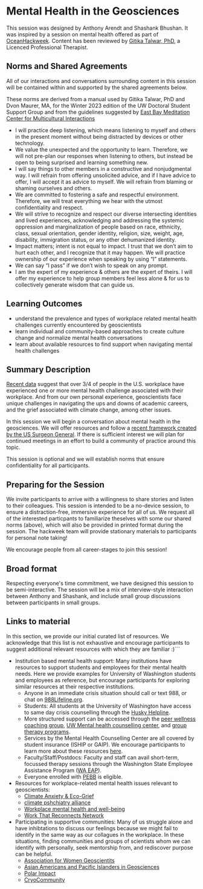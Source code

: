# Mental Health in the Geosciences

This session was designed by Anthony Arendt and Shashank Bhushan. It was inspired by a session on mental health offered as part of [OceanHackweek](https://oceanhackweek.org/). Content has been reviewed by [Gitika Talwar, PhD](https://www.psychologytoday.com/us/therapists/gitika-talwar-seattle-wa/1193368), a Licenced Professional Therapist.

## Norms and Shared Agreements

All of our interactions and conversations surrounding content in this session will be contained within and supported by the shared agreements below. 

These norms are derived from a manual used by Gitika Talwar, PhD and Dvon Maurer, MA, for the Winter 2023 edition
of the UW Doctoral Student Support Group and from the guidelines suggested by [East Bay Meditation Center for Multicultural Interactions](https://eastbaymeditation.org/2022/03/agreements-for-multicultural-interactions/)

* I will practice deep listening, which means listening to myself and others in the present moment without being distracted by devices or other technology.
* We value the unexpected and the opportunity to learn. Therefore, we will not pre-plan our responses when listening to others, but instead be open to being surprised and learning something new. 
* I will say things to other members in a constructive and nonjudgmental way. I will refrain from offering unsolicited advice, and if I have advice to offer, I will accept it as advice to myself. We will refrain from blaming or shaming ourselves and others.
* We are committed to fostering a safe and respectful environment. Therefore, we will treat everything we hear with the utmost confidentiality and respect.
* We will strive to recognize and respect our diverse intersecting identities and lived experiences, acknowledging and addressing the systemic oppression and marginalization of people based on race, ethnicity, class, sexual orientation, gender identity, religion, size, weight, age, disability, immigration status, or any other dehumanized identity.
* Impact matters; intent is not equal to impact. I trust that we don’t aim to hurt each other, and I recognize that it may happen. We will practice ownership of our experience when speaking by using “I” statements.
* We can say “I pass” if we don’t wish to speak on any prompt.
* I am the expert of my experience & others are the expert of theirs. I will offer my experience to help group members feel less alone & for us to collectively generate wisdom that can guide us.

## Learning Outcomes

* understand the prevalence and types of workplace related mental health challenges currently encountered by geoscientists
* learn individual and community-based approaches to create culture change and normalize mental health conversations
* learn about available resources to find support when navigating mental health challenges

## Summary Description

[Recent data](https://www.hhs.gov/surgeongeneral/priorities/workplace-well-being/index.html#framework) suggest that over 3/4 of people in the U.S. workplace have experienced one or more mental health challenge associated with their workplace. And from our own personal experience, geoscientists face unique challenges in navigating the ups and downs of academic careers, and the grief associated with climate change, among other issues. 

In this session we will begin a conversation about mental health in the geosciences. We will offer resources and follow a [recent framework created by the US Surgeon General](https://www.hhs.gov/sites/default/files/workplace-mental-health-well-being.pdf). If there is sufficient interest we will plan for continued meetings in an effort to build a community of practice around this topic.

This session is optional and we will establish norms that ensure confidentiality for all participants.

## Preparing for the Session

We invite participants to arrive with a willingness to share stories and listen to their colleagues. This session is intended to be a no-device session, to ensure a distraction-free, immersive experience for all of us. We request all of the interested particpants to familiarize theselves with some our shared norms (above), which will also be provided in printed format during the session. The hackweek team will provide stationary materials to participants for personal note taking! 

We encourage people from all career-stages to join this session!

## Broad format

Respecting everyone's time commitment, we have designed this session to be semi-interactive. The session will be a mix of interview-style interaction between Anthony and Shashank, and include small group discussions between participants in small groups. 


## Links to material

In this section, we provide our initial curated list of resources. We acknowledge that this list is not exhaustive and encourage participants to suggest additional relevant resources with which they are familiar :)```

* Institution based mental health support: Many institutions have resources to support students and employees for their mental health needs. Here we provide examples for University of Washington students and employees as reference, but encourage participants for exploring similar resources at their respective institutions.
    * Anyone in an immediate crisis situation should call or text 988, or chat on [988Lifeline.org](https://988Lifeline.org).  
    * Students: All students at the University of Washington have access to same day crisis counselling through the [Husky Helpline](https://wellbeing.uw.edu/huskyhelpline/). 
    * More structured support can be accessed through the [peer wellness coaching group](https://livewell.uw.edu/pwc/), [UW Mental health counselling center](https://wellbeing.uw.edu/unit/counseling-center/), and [group therapy programs](https://www.polisci.washington.edu/news/2023/01/19/advertised-groups-winter-2023). 
    * Services by the Mental Health Counselling Center are all covered by student insurance (ISHIP or GAIP). We encourage participants to learn more about these resources [here](https://wellbeing.uw.edu/mental-health/mental-health-resources/).
    * Faculty/Staff/Postdocs: Faculty and staff can avail short-term, focussed therapy sessions through the Washington State Employee Assistance Program ([WA EAP](https://hr.uw.edu/worklife/employee-assistance-program/)).
    * Everyone enrolled with [PEBB](https://www.hca.wa.gov/pebb-benefits-admins/pebb-benefits#:~:text=The%20Public%20Employees%20Benefits%20Board,Care%20Assistance%20Program%20(DCAP).) is eligible.
* Resources for workplace-related mental health issues relevant to geoscientists:
    * [Climate Anxiety & Eco-Grief](https://www.drjenniferatkinson.com/)
    * [climate pshchiatry alliance](https://www.climatepsychiatry.org/)
    * [Workplace mental health and well-being](https://www.hhs.gov/surgeongeneral/priorities/workplace-well-being/index.html)
    * [Work That Reconnects Network](https://www.hhs.gov/surgeongeneral/priorities/workplace-well-being/index.html)
* Participating in supportive communities: Many of us struggle alone and have inhibtations to discuss our feelings because we might fail to identify in the same way as our collagues in the workplace. In these situations, finding communities and groups of scientists whom we can identify with personally, seek mentorship from, and rediscover purpose can be helpful. 
    * [Association for Women Geoscientits](https://www.awg.org/)
    * [Asian Americans and Pacific Islanders in Geosciences](https://aapigeosci.org/)
    * [Polar Impact](https://www.polarimpactnetwork.org/)
    * [CryoCommunity](https://cryocommunity.org/)



